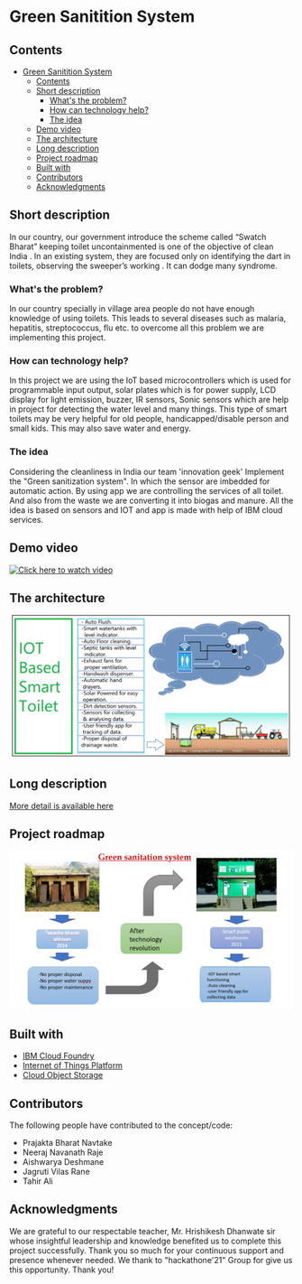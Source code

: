 # Green Sanitition System

## Contents

- [Green Sanitition System](#green-sanitition-system)
  - [Contents](#contents)
  - [Short description](#short-description)
    - [What's the problem?](#whats-the-problem)
    - [How can technology help?](#how-can-technology-help)
    - [The idea](#the-idea)
  - [Demo video](#demo-video)
  - [The architecture](#the-architecture)
  - [Long description](#long-description)
  - [Project roadmap](#project-roadmap)
  - [Built with](#built-with)
  - [Contributors](#contributors)
  - [Acknowledgments](#acknowledgments)

## Short description

In our country, our government introduce the scheme called “Swatch Bharat” keeping toilet uncontainmented is one of the objective of clean India . In an existing system,
they are focused only on identifying the dart in toilets, observing the sweeper’s working . It can dodge many syndrome.

### What's the problem?

In our country specially in village area people do not have enough knowledge of using toilets. This leads to several diseases such as malaria, hepatitis, streptococcus, flu etc. to overcome all this problem we are implementing this
project.
### How can technology help?

In this project we are using the IoT based microcontrollers which is used for programmable input output, solar plates which is for power supply, LCD display for light emission, buzzer, IR sensors, Sonic sensors which are help in project for detecting the water level and many things. This type of smart toilets may be very helpful for old people, handicapped/disable person and small kids. This may also save water and energy.
### The idea

Considering the cleanliness in India our team &#39;innovation geek&#39; Implement the &quot;Green sanitization system&quot;. In which the sensor are imbedded for automatic
action. By using app we are controlling the services of all toilet. And also from the waste we are converting it into biogas and manure. All the idea is based on sensors and IOT and app is made with help of IBM cloud services.

## Demo video

[![Click here to watch video](https://github.com/tahir303/She-Hackathon-project/edit/main/images/thumbnail.jpg)](https://www.youtube.com/watch?v=TgvErKzTPdo)

## The architecture

![](images/the_architecture.png)

## Long description

[More detail is available here](./docs/description.md)

## Project roadmap

![](images/roadmap.png)

## Built with

- [IBM Cloud Foundry](https://cloud.ibm.com/cloudfoundry/overview)
- [Internet of Things Platform](https://cloud.ibm.com/catalog/services/internet-of-things-platform)
- [Cloud Object Storage](https://cloud.ibm.com/objectstorage/create)

## Contributors

The following people have contributed to the concept/code:
- Prajakta Bharat Navtake
- Neeraj Navanath Raje
- Aishwarya Deshmane
- Jagruti Vilas Rane
- Tahir Ali

## Acknowledgments

We are grateful to our respectable teacher, Mr. Hrishikesh Dhanwate sir whose insightful leadership and knowledge benefited us to complete this project successfully. Thank you so much for your continuous support and presence whenever needed. 
We thank to "hackathone'21" Group for give us this opportunity. 
Thank you!
